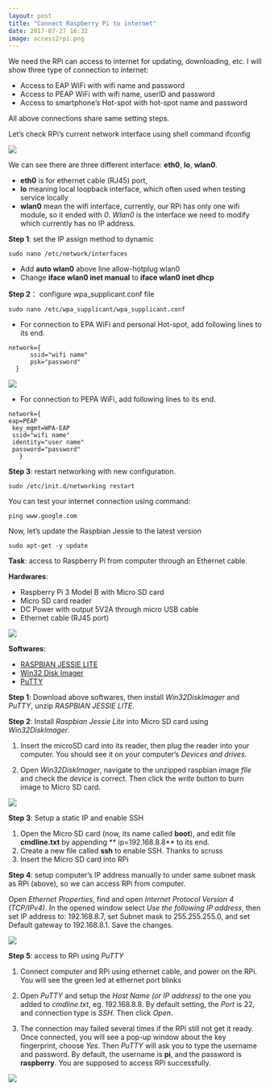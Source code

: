```yaml
---
layout: post
title: "Connect Raspberry Pi to internet"
date: 2017-07-27 16:32
image: access2rpi.png
---
```




We need the RPi can access to internet for updating, downloading, etc. I will show three type of connection to internet:

* Access to EAP WiFi with wifi name and password
* Access to PEAP WiFi with wifi name, userID and password
* Access to smartphone’s Hot-spot with hot-spot name and password

All above connections share same setting steps. 

Let’s check RPi’s current network interface using shell command ifconfig

![]( /images/ifconfig0.PNG)


We can see there are three different interface: **eth0**, **lo**, **wlan0**.
 
* **eth0** is for ethernet cable (RJ45) port, 
* **lo** meaning local loopback interface, which often used when testing service locally
* **wlan0** mean the wifi interface, currently, our RPi has only one wifi module, so it ended with *0*. *Wlan0* is the interface we need to modify which currently has no IP address. 

**Step 1**: set the IP assign method to dynamic 

```shell
sudo nano /etc/network/interfaces
```


* Add **auto wlan0** above line allow-hotplug wlan0
* Change **iface wlan0 inet manual** to **iface wlan0 inet dhcp**

**Step 2**： configure wpa_supplicant.conf file 

```shell
sudo nano /etc/wpa_supplicant/wpa_supplicant.conf
```

* For connection to EPA WiFi and personal Hot-spot, add following lines to its end.

```shell
network={
      ssid="wifi name"
      psk="password"
  }
```
![]( /images/interfacessetting.PNG)

* For connection to PEPA WiFi, add following lines to its end.

```shell
network={
eap=PEAP
 key_mgmt=WPA-EAP 
 ssid="wifi name"
 identity="user name"
 password="password"
   }
```

**Step 3**: restart networking with new configuration.

```shell
sudo /etc/init.d/networking restart
```

You can test your internet connection using command: 

```shell
ping www.google.com
```

Now, let’s update the Raspbian Jessie to the latest version

```shell
sudo apt-get -y update
```








**Task**: access to Raspberry Pi from computer through an Ethernet cable.

**Hardwares**:

* Raspberry Pi 3 Model B with Micro SD card
* Micro SD card reader
* DC Power with output 5V2A through micro USB cable
* Ethernet cable (RJ45 port)


![]( /images/access2rpi.png )

**Softwares**:

* [RASPBIAN JESSIE LITE](https://downloads.raspberrypi.org/raspbian_lite_latest)
* [Win32 Disk Imager](https://sourceforge.net/projects/win32diskimager/)
* [PuTTY](https://the.earth.li/~sgtatham/putty/latest/w64/putty-64bit-0.70-installer.msi)



**Step 1**:  Download above softwares, then install *Win32DiskImager* and *PuTTY*, unzip *RASPBIAN JESSIE LITE*.
 
 
**Step 2**:  Install *Raspbian Jessie Lite* into Micro SD card using *Win32DiskImager*.

1. Insert the microSD card into its reader, then plug the reader into your computer. You should see it on your computer’s *Devices and drives*.
    
2. Open *Win32DiskImager*, navigate to the unzipped raspbian image *file* and check the *device* is correct. Then click the *write* button to burn image to Micro SD card.

![]( /images/Win32DiskImager.PNG)


**Step 3**: Setup a static IP and enable SSH 

1. Open the Micro SD card (now, its name called **boot**), and edit file **cmdline.txt** by appending ** ip=192.168.8.8** to its end. 
2. Create a new file called **ssh** to enable SSH. Thanks to scruss
3. Insert the Micro SD card into RPi

**Step 4**: setup computer’s IP address manually to under same subnet mask as RPi (above), so we can access RPi from computer. 

Open *Ethernet Properties*, find and open *Internet Protocol Version 4 (TCP/IPv4)*. In the opened window select *Use the following IP address*, then set IP address to: 192.168.8.7, set Subnet mask to 255.255.255.0, and set Default gateway to 192.168.8.1. Save the changes.

![]( /images/ipv4.PNG)

**Step 5**: access to RPi using *PuTTY*

1. Connect computer and RPi using ethernet cable, and power on the RPi. You will see the green led at ethernet port blinks

2. Open *PuTTY* and setup the *Host Name (or IP address)* to the one you added to *cmdline.txt*, eg. 192.168.8.8. By default setting, the *Port* is 22, and connection type is *SSH*.  Then click *Open*.

3. The connection may failed several times if the RPi still not get it ready. Once connected, you will see a pop-up window about the key fingerprint, choose *Yes*. Then *PuTTY* will ask you to type the username and password. By default, the username is **pi**, and the password is **raspberry**. You are supposed to access RPi successfully. 

![]( /images/interfacessetting.PNG)


